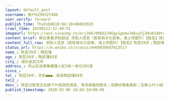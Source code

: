 ```yaml
---
layout: default_post
username: 用户6250327488
user_verify: forward
publish_time: ThuFeb0618:04:18+08002020
crawl_time: 20200212-12:40:51
imageurl: https://wx3.sinaimg.cn/orj360/006OZJHGgy1gbmu7mkuy5j30u0140tew.jpg,https://wx3.sinaimg.cn/orj360/006OZJHGgy1gbmu7m5838j30u0140wiy.jpg
content_brief: 肺炎患者求助超话 求助人信息（若有相关化验单，请上传图片）【姓名】陈昆39岁；陶宏瑾【年龄】陈昆39岁；陶宏瑾69岁【所在城市】湖北省武汉市【所在小区、社区】洪山区岳家嘴嘉隆小区5栋一单元201室【患病时间】【联系方式】陈昆39岁，手机●●●。母亲陶宏瑾69岁【其他紧急联系人】 ...全文
content_full_raw: 求助人信息（若有相关化验单，请上传图片）【姓名】陈昆39岁；陶宏瑾【年龄】陈昆39岁；陶宏瑾69岁【所在城市】湖北省武汉市【所在小区、社区】洪山区岳家嘴嘉隆小区5栋一单元201室【患病时间】【联系方式】陈昆39岁，手机●●●。母亲陶宏瑾69岁【其他紧急联系人】【病情描述】陈昆：诊断意见：右肺下叶感染性病变，考虑病毒性肺炎；双肺纤维条索影；左肺上叶小结节。陶宏瑾：诊断意见：两肺病毒性肺炎；主动脉壁及冠脉钙化；脂肪肝；肝内低密度灶，血管瘤？必要时进一步检查；肝内钙化灶。我是一名出境导游，我们的群体在疫情发生时在全球找物资运物资驰援武汉，现在我们的同事陈昆，父亲2月3日因新冠肺炎抢救不及时去世，70岁的母亲和他至今单独隔离等待核酸结果，然而阿姨已经出现了嗜睡，呼吸困难，反复高烧等感染反应，跟叔叔极为相似，迫切需要留院观察，然而定点社区和医院都表示资源有限，我们这个群体集体为陈昆和阿姨发声，寻求社会帮助，为阿姨寻一张留院观察的病床。会有很多我的同事打电话过来，只为能帮我们的同事找到希望。儿子：陈昆39岁，母亲：陶宏瑾69岁，手机：●●●。家住：武汉市洪山区嘉隆小区，基本确诊新型冠状肺炎，目前安排在：武汉乾元酒店1003房（南湖店）隔离，医院所有检查就等核酸检测结果。但医院未确认什么时候有床位入院，多次联系社区，没有答复。现求助有哪个医院能尽快安排床位。父亲由于冠状肺炎未能确诊，在家隔离而不能入院救治2月3日去世，母亲每天以泪洗面，日渐消瘦。还没能从父亲去世的痛苦中走出来，两人确都被感染，情况非常危急。希望得到帮助解决床位入院治疗，非常非常感谢！
status_url: https://m.weibo.cn/status/4469030897613517
name_: 陈昆39岁；陶宏瑾
age_: 陈昆39岁；陶宏瑾69岁
city_: 湖北省武汉市
address_: 洪山区岳家嘴嘉隆小区5栋一单元201室
since_: 
tel_: 陈昆39岁，手机●●●。母亲陶宏瑾69岁
tel2_: 
desc_: 陈昆诊断意见右肺下叶感染性病变，考虑病毒性肺炎；双肺纤维条索影；左肺上叶小结节。陶宏瑾诊断意见两肺病毒性肺炎；主动脉壁及冠脉钙化；脂肪肝；肝内低密度灶，血管瘤？必要时进一步检查；肝内钙化灶。我是一名出境导游，我们的群体在疫情发生时在全球找物资运物资驰援武汉，现在我们的同事陈昆，父亲2月3日因新冠肺炎抢救不及时去世，70岁的母亲和他至今单独隔离等待核酸结果，然而阿姨已经出现了嗜睡，呼吸困难，反复高烧等感染反应，跟叔叔极为相似，迫切需要留院观察，然而定点社区和医院都表示资源有限，我们这个群体集体为陈昆和阿姨发声，寻求社会帮助，为阿姨寻一张留院观察的病床。会有很多我的同事打电话过来，只为能帮我们的同事找到希望。儿子陈昆39岁，母亲陶宏瑾69岁，手机●●●。家住武汉市洪山区嘉隆小区，基本确诊新型冠状肺炎，目前安排在武汉乾元酒店1003房（南湖店）隔离，医院所有检查就等核酸检测结果。但医院未确认什么时候有床位入院，多次联系社区，没有答复。现求助有哪个医院能尽快安排床位。父亲由于冠状肺炎未能确诊，在家隔离而不能入院救治2月3日去世，母亲每天以泪洗面，日渐消瘦。还没能从父亲去世的痛苦中走出来，两人确都被感染，情况非常危急。希望得到帮助解决床位入院治疗，非常非常感谢！
publish_timestamp: 2020-02-06 18:04:18+08:00
---
```


